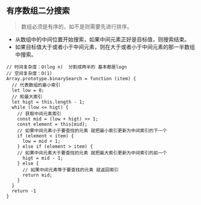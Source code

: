 ## 有序数组二分搜索
> 数组必须是有序的，如不是则需要先进行排序。

- 从数组中的中间位置开始搜索，如果中间元素正好是目标值，则搜索结束。
- 如果目标值大于或者小于中间元素，则在大于或者小于中间元素的那一半数组中搜索。
```
// 时间复杂度：O(log n)  分割成两半的 基本都是logn
// 空间复杂度：O(1)
Array.prototype.binarySearch = function (item) {
  // 代表数组的最小索引
  let low = 0;
  // 和最大索引
  let higt = this.length - 1;
  while (low <= higt) {
    // 获取中间元素索引
    const mid = (low + higt) >> 1;
    const element = this[mid];
    // 如果中间元素小于要查找的元素 就把最小索引更新为中间索引的下一个
    if (element < item) {
      low = mid + 1;
    } else if (element > item) {
    // 如果中间元素大于要查找的元素 就把最大索引更新为中间索引的前一个
      higt = mid - 1;
    } else {
      // 如果中间元素等于要查找的元素 就返回索引
      return mid;
    }
  }
  return -1
}
```